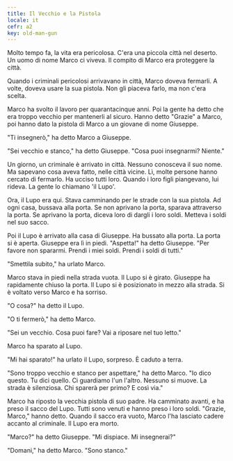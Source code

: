 ```yaml
---
title: Il Vecchio e la Pistola
locale: it
cefr: a2
key: old-man-gun
---
```


Molto tempo fa, la vita era pericolosa. C'era una piccola città nel deserto. Un uomo di nome Marco ci viveva. Il compito di Marco era proteggere la città.

Quando i criminali pericolosi arrivavano in città, Marco doveva fermarli. A volte, doveva usare la sua pistola. Non gli piaceva farlo, ma non c'era scelta.

Marco ha svolto il lavoro per quarantacinque anni. Poi la gente ha detto che era troppo vecchio per mantenerli al sicuro. Hanno detto "Grazie" a Marco, poi hanno dato la pistola di Marco a un giovane di nome Giuseppe.

"Ti insegnerò," ha detto Marco a Giuseppe.

"Sei vecchio e stanco," ha detto Giuseppe. "Cosa puoi insegnarmi? Niente."

Un giorno, un criminale è arrivato in città. Nessuno conosceva il suo nome. Ma sapevano cosa aveva fatto, nelle città vicine. Lì, molte persone hanno cercato di fermarlo. Ha ucciso tutti loro. Quando i loro figli piangevano, lui rideva. La gente lo chiamano 'il Lupo'.

Ora, il Lupo era qui. Stava camminando per le strade con la sua pistola. Ad ogni casa, bussava alla porta. Se non aprivano la porta, sparava attraverso la porta. Se aprivano la porta, diceva loro di dargli i loro soldi. Metteva i soldi nel suo sacco.

Poi il Lupo è arrivato alla casa di Giuseppe. Ha bussato alla porta. La porta si è aperta. Giuseppe era lì in piedi. "Aspetta!" ha detto Giuseppe. "Per favore non spararmi. Prendi i miei soldi. Prendi i soldi di tutti."

"Smettila subito," ha urlato Marco.

Marco stava in piedi nella strada vuota. Il Lupo si è girato. Giuseppe ha rapidamente chiuso la porta. Il Lupo si è posizionato in mezzo alla strada. Si è voltato verso Marco e ha sorriso.

"O cosa?" ha detto il Lupo.

"O ti fermerò," ha detto Marco.

"Sei un vecchio. Cosa puoi fare? Vai a riposare nel tuo letto."

Marco ha sparato al Lupo.

"Mi hai sparato!" ha urlato il Lupo, sorpreso. È caduto a terra.

"Sono troppo vecchio e stanco per aspettare," ha detto Marco. "Io dico questo. Tu dici quello. Ci guardiamo l'un l'altro. Nessuno si muove. La strada è silenziosa. Chi sparerà per primo? E così via."

Marco ha riposto la vecchia pistola di suo padre. Ha camminato avanti, e ha preso il sacco del Lupo. Tutti sono venuti e hanno preso i loro soldi. "Grazie, Marco," hanno detto. Quando il sacco era vuoto, Marco l'ha lasciato cadere accanto al criminale. Il Lupo era morto.

"Marco?" ha detto Giuseppe. "Mi dispiace. Mi insegnerai?"

"Domani," ha detto Marco. "Sono stanco."